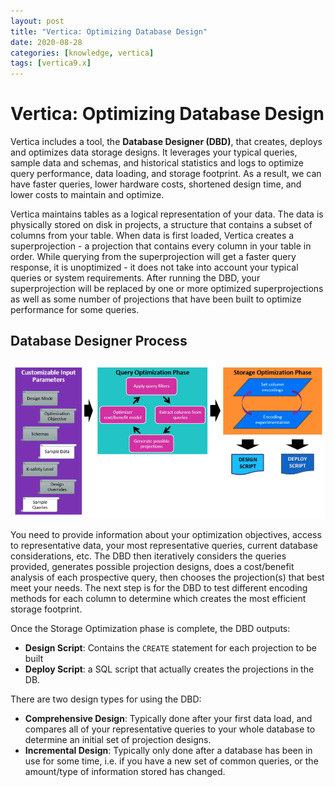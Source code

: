 ```yaml
---
layout: post
title: "Vertica: Optimizing Database Design"
date: 2020-08-28
categories: [knowledge, vertica]
tags: [vertica9.x]
---
```


# Vertica: Optimizing Database Design

Vertica includes a tool, the **Database Designer (DBD)**, that creates, deploys and optimizes data storage designs. It leverages your typical queries, sample data and schemas, and historical statistics and logs to optimize query performance, data loading, and storage footprint. As a result, we can have faster queries, lower hardware costs, shortened design time, and lower costs to maintain and optimize.

Vertica maintains tables as a logical representation of your data. The data is physically stored on disk in projects, a structure that contains a subset of columns from your table. When data is first loaded, Vertica creates a superprojection - a projection that contains every column in your table in order. While querying from the superprojection will get a faster query response, it is unoptimized - it does not take into account your typical queries or system requirements. After running the DBD, your superprojection will be replaced by one or more optimized superprojections as well as some number of projections that have been built to optimize performance for some queries.

## Database Designer Process

![Database Designer Process Diagram](/assets/images/posts/knowledge/vertica/optimizing-database-design/dbd-process.png)

You need to provide information about your optimization objectives, access to representative data, your most representative queries, current database considerations, etc. The DBD then iteratively considers the queries provided, generates possible projection designs, does a cost/benefit analysis of each prospective query, then chooses the projection(s) that best meet your needs. The next step is for the DBD to test different encoding methods for each column to determine which creates the most efficient storage footprint.

Once the Storage Optimization phase is complete, the DBD outputs:

- **Design Script**: Contains the `CREATE` statement for each projection to be built
- **Deploy Script**: a SQL script that actually creates the projections in the DB.

There are two design types for using the DBD:

- **Comprehensive Design**: Typically done after your first data load, and compares all of your representative queries to your whole database to determine an initial set of projection designs.
- **Incremental Design**: Typically only done after a database has been in use for some time, i.e. if you have a new set of common queries, or the amount/type of information stored has changed.